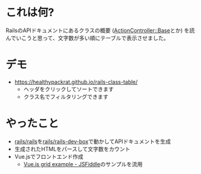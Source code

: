 # これは何?

RailsのAPIドキュメントにあるクラスの概要
([ActionController::Base](https://api.rubyonrails.org/v5.2.1/classes/ActionController/Base.html)とか)
を読んでいこうと思って、文字数が多い順にテーブルで表示させました。

# デモ

  * <https://healthypackrat.github.io/rails-class-table/>
      * ヘッダをクリックしてソートできます
      * クラス名でフィルタリングできます

# やったこと

  * [rails/rails](https://github.com/rails/rails)を[rails/rails-dev-box](https://github.com/rails/rails-dev-box)で動かしてAPIドキュメントを生成
  * 生成されたHTMLをパースして文字数をカウント
  * Vue.jsでフロントエンド作成
      * [Vue.js grid example - JSFiddle](https://jsfiddle.net/yyx990803/23qze30k/)のサンプルを流用
